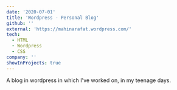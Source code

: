```yaml
---
date: '2020-07-01'
title: 'Wordpress - Personal Blog'
github: ''
external: 'https://mahinarafat.wordpress.com/'
tech:
  - HTML
  - Wordpress
  - CSS
company: ''
showInProjects: true
---
```


A blog in wordpress in which I've worked on, in my teenage days.
